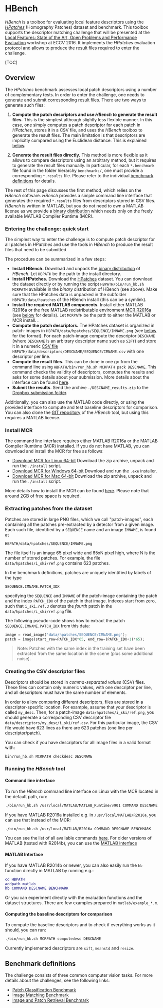 # HBench

*HBench* is a toolbox for evaluating local feature descriptors using the [*HPatches*](https://github.com/featw/hpatches) (Homography Patches) dataset and benchmark.
This toolbox supports the descriptor matching challenge that will be presented at the
[Local Features: State of the Art, Open Problems and Performance Evaluation](http://www.iis.ee.ic.ac.uk/ComputerVision/DescrWorkshop/index.html)
workshop at ECCV 2016. It implements the *HPatches* evaluation protocol and allows to produce the result files required to enter the challenge.

[TOC]

## Overview

The *HPatches* benchmark assesses local patch descriptors using a number of complementary tests. In order to enter the challenge, one needs to generate and submit corresponding result files. There are two ways to generate such files:

1. **Compute the patch descriptors and use *HBench* to generate the result files.** This is the simplest although slightly less flexible manner. In this case, one simply computes a patch descriptor for each patch in *HPatches*, stores it in a CSV file, and uses the *HBench* toolbox to generate the result files. The main limitation is that descriptors are implicitly compared using the Euclidean distance. This is explained [below](#quick).

2. **Generate the result files directly.** This method is more flexible as it allows to compare descriptors using an arbitrary method, but it requires to generate the result files manually. In particular, for each  `*.benchmark` file found in the folder hierarchy `benchmarks/`, one must provide a corresponding `*.results` file. Please refer to the individual [benchmark definitions](#benchmarks) for details.

The rest of this page discusses the first method, which relies on the *HBench* software. *HBench* provides a simple command line interface
that generates the required `*.results` files from descriptors stored in CSV files. *HBench* is written in MATLAB, but you do not need to own a MATLAB license as we provide a [binary distribution](https://dl.dropboxusercontent.com/u/555392/hbench-v0.1.tar.gz) which needs only on the freely available MATLAB Compiler Runtime (MCR).

<a id=quick></a>

### Entering the challenge: quick start

The simplest way to enter the challenge is to compute patch descriptor for all patches in *HPatches* and use the tools in *HBench* to produce the result files that need to be submitted.

The procedure can be summarized in a few steps:

* **Install HBench.** Download and unpack the [binary distribution](https://dl.dropboxusercontent.com/u/555392/hbench-v0.1.tar.gz) of *HBench*. Let `HBPATH` be the path to the install directory.
* **Install HPatches.** Download the [HPatches](https://github.com/featw/hpatches) dataset. You can download the dataset directly or by running the script `HBPATH/bin/run_hb.sh MCRPATH` available in the *binary* distribution of HBench (see above). Make sure that the HPatches data is unpacked in the subfolder `HBPATH/data/hpatches` of the HBench install (this can be a symlink).
* **Install the required MATLAB components.** Install either MATLAB R2016a or the free MATLAB redistributable environment [MCR R2016a](http://www.mathworks.com/products/compiler/mcr/) (see [below](#install-mcr) for details). Let `MCRPATH` be the path to either the MATLAB or MCR install. .
* **Compute the patch descriptors.** The HPatches dataset is organized in patch-images in `HBPATH/data/hpatches/SEQUENCE/IMNAME.png` (see [below](#reading-patches) for the format). For each patch-image compute the descriptor `DESCNAME` (where `DESCNAME` is an arbitrary descriptor name such as `SIFT`) and store it in a numeric [CSV file](#csv-descriptors)
`HBPATH/data/descriptors/DESCNAME/SEQUENCE/IMNAME.csv` with one descriptor per line.
* **Compute the result files.** This can be done in one go from the command line using `HBPATH/bin/run_hb.sh MCRPATH pack DESCNAME`.
This command checks the validity of descriptors, computes the results and asks for some
details about your submission. More details about the interface can be found [here](#command-line-interface).
* **Submit the results.** Send the archive `./DESCNAME_results.zip` to the [Dropbox submission folder](https://www.dropbox.com/request/2MJm7vV15XJnl1RzuCzl).

Additionally, you can also use the MATLAB code directly, or using the
provided interface to compute and test baseline descriptors for comparison.
You can also clone the [GIT repository](https://github.com/featw/hbench) of the
*HBench* tool, but using this requires a MATLAB license.

<a id=install-mcr></a>

### Install MCR
The command line interface requires either MATLAB R2016a or the MATLAB Compiler Rumtime (MCR) installed. If you do not have MATLAB, you can download and install the MCR for free as follows:

* [Download MCR for Linux 64-bit](http://www.mathworks.com/supportfiles/downloads/R2016a/deployment_files/R2016a/installers/glnxa64/MCR_R2016a_glnxa64_installer.zip)
Download the zip archive, unpack and run the `./install` script.
* [Download MCR for Windows 64-bit](http://www.mathworks.com/supportfiles/downloads/R2016a/deployment_files/R2016a/installers/win64/MCR_R2016a_win64_installer.exe)
Download and run the `.exe` installer.
* [Download MCR for Mac 64-bit](http://www.mathworks.com/supportfiles/downloads/R2016a/deployment_files/R2016a/installers/maci64/MCR_R2016a_maci64_installer.zip)
Download the zip archive, unpack and run the `./install` script.

More details how to install the MCR can be found [here](http://www.mathworks.com/products/compiler/mcr/).
Please note that around 2GB of free space is required.

<a id=reading-patches></a>
### Extracting patches from the dataset

Patches are stored in large PNG files, which we call "patch-images", each containing all the patches pre-extracted by a detector from a given image. Each such file, identified by a `SEQUENCE` name and an image `IMNAME`, is found at

```
HBPATH/data/hpatches/SEQUENCE/IMNAME.png
```

The file itself is an image 65 pixel wide and 65xN pixel high, where N is the number of stored patches. For example, the file `data/hpatches/i_ski/ref.png` contains 623 patches.

In the benchmark definitions, patches are uniquely identified by labels of the type

```
SEQUENCE.IMNAME.PATCH_IDX
```

specifying the `SEQUENCE` and `IMNAME` of the patch-image containing the patch and the index `PATCH_IDX` of the patch in that image. Indexes start from zero, such that `i_ski.ref.3` denotes the *fourth* patch in the `data/hpatches/i_ski/ref.png` file.

The following pseudo-code shows how to extract the patch `SEQUENCE.IMNAME.PATCH_IDX` from this data:

```python
image = read_image('data/hpatches/SEQUENCE/IMNAME.png');
patch = image(start_row=PATCH_IDX*65, end_row=(PATCH_IDX+1)*65);
```

> Note: Patches with the same index in the training set have been extracted from the same location in the scene (plus some additional noise).

<a id=csv-descriptors></a>
### Creating the CSV descriptor files

Descriptors should be stored in *comma-separated values* (CSV) files. These files can contain only numeric values, with one descriptor per line, and all descriptors must have the same number of elements.

In order to allow comparing different descriptors, files are stored in a descriptor-specific location. For example, assume that your descriptor is called `my_desc`. Then, for a patch-image  `data/hpatches/i_ski/ref.png`, you should generate a corresponding CSV descriptor file `data/descriptors/my_desc/i_ski/ref.csv`. For this particular image, the CSV file would have 623 lines as there are 623 patches (one line per descriptor/patch).

You can check if you have descriptors for all image files in a valid format with:

```bash
bin/run_hb.sh MCRPATH checkdesc DESCNAME
```

### Running the *HBench* tool

<a id=command-line-interface></a>

#### Command line interface

To run the *HBench* command line interface on Linux with the MCR located in the default path, run:

```bash
./bin/run_hb.sh /usr/local/MATLAB/MATLAB_Runtime/v901 COMMAND DESCNAME BENCHMARK
```

If you have MATLAB R2016a installed e.g. in `/usr/local/MATLAB/R2016a`, you can use that
instead of the MCR:

```bash
./bin/run_hb.sh /usr/local/MATLAB/R2016a COMMAND DESCNAME BENCHMARK
```
You can see the list of all available commands [here](./bin/README.md).
For older versions of MATLAB (tested with R2014b), you can use the [MATLAB interface](#matlab-interface)

<a id=matlab-interface></a>
#### MATLAB Interface

If you have MATLAB R2014b or newer, you can also easily run the `hb` function directly in MATLAB by running e.g.:

```matlab
cd HBPATH
addpath matlab
hb COMMAND DESCNAME BENCHMARK
```

Or you can experiment directly with the evaluation functions and the dataset
structures. There are few examples prepared in `matlab/example_*.m`.

#### Computing the baseline descriptors for comparison

To compute the baseline descriptors and to check if everything works as it should,
you can run:

```bash
./bin/run_hb.sh MCRPATH computedesc DESCNAME
```

Currently implemented descriptors are `sift`, `meanstd` and `resize`.

<a id=benchmarks></a>

## Benchmark definitions

The challenge consists of three common computer vision tasks. For more details about the challenges, see the following links:

* [Patch Classification Benchmark](./benchmarks/classification/README.md)
* [Image Matching Benchmark](./benchmarks/matching/README.md)
* [Image and Patch Retrieval Benchmark](./benchmarks/retrieval/README.md)
